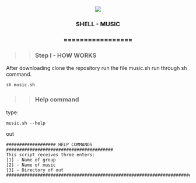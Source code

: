 <h1 align="center">
<img src="https://img.shields.io/static/v1?label=SHELL%20POR&message=MAYCON%20BATESTIN&color=7159c1&style=flat-square&logo=ghost"/>


<h3> <p align="center">SHELL - MUSIC </p> </h3>
<h3> <p align="center"> ================= </p> </h3>

>> <h3> Step I - HOW WORKS </h3>

<p> After downloading clone the repository run the file music.sh run through sh command.  </p>

`sh music.sh`

>> <h3> Help command </h3>
<p> type: </p>

`music.sh --help`
<p> out </p>

```
################### HELP COMMANDS #########################################
This script receives three enters:
[1] - Name of group
[2] - Name of music
[3] - Directory of out
#############################################################################
```
